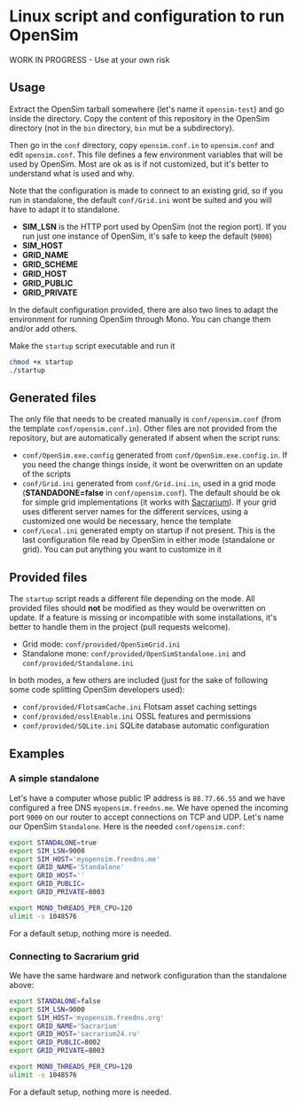 # Linux script and configuration to run OpenSim

WORK IN PROGRESS - Use at your own risk

## Usage

Extract the OpenSim tarball somewhere (let's name it `opensim-test`) and go inside the directory. Copy the content of this repository in the OpenSim directory (not in the `bin` directory, `bin` mut be a subdirectory).

Then go in the `conf` directory, copy `opensim.conf.in` to `opensim.conf` and edit `opensim.conf`. This file defines a few environment variables that will be used by OpenSim. Most are ok as is if not customized, but it's better to understand what is used and why.

Note that the configuration is made to connect to an existing grid, so if you run in standalone, the default `conf/Grid.ini` wont be suited and you will have to adapt it to standalone.

- **SIM_LSN** is the HTTP port used by OpenSim (not the region port). If you run just one instance of OpenSim, it's safe to keep the default (`9000`)
- **SIM_HOST** 
- **GRID_NAME**
- **GRID_SCHEME**
- **GRID_HOST**
- **GRID_PUBLIC**
- **GRID_PRIVATE**

In the default configuration provided, there are also two lines to adapt the environment for running OpenSim through Mono. You can change them and/or add others.

Make the `startup` script executable and run it
```sh
chmod +x startup
./startup
```

## Generated files

The only file that needs to be created manually is `conf/opensim.conf` (from the template `conf/opensim.conf.in`). Other files are not provided from the repository, but are automatically generated if absent when the script runs:
- `conf/OpenSim.exe.config` generated from `conf/OpenSim.exe.config.in`. If you need the change things inside, it wont be overwritten on an update of the scripts
- `conf/Grid.ini` generated from `conf/Grid.ini.in`, used in a grid mode (**STANDADONE=false** in `conf/opensim.conf`). The default should be ok for simple grid implementations (it works with [Sacrarium](http://sacrarium24.ru)). If your grid uses different server names for the different services, using a customized one would be necessary, hence the template
- `conf/Local.ini` generated empty on startup if not present. This is the last configuration file read by OpenSim in either mode (standalone or grid). You can put anything you want to customize in it

## Provided files

The `startup` script reads a different file depending on the mode. All provided files should **not** be modified as they would be overwritten on update. If a feature is missing or incompatible with some installations, it's better to handle them in the project (pull requests welcome).
- Grid mode: `conf/provided/OpenSimGrid.ini`
- Standalone mone: `conf/provided/OpenSimStandalone.ini` and `conf/provided/Standalone.ini`

In both modes, a few others are included (just for the sake of following some code splitting OpenSim developers used):
- `conf/provided/FlotsamCache.ini` Flotsam asset caching settings
- `conf/provided/osslEnable.ini` OSSL features and permissions
- `conf/provided/SQLite.ini` SQLite database automatic configuration

## Examples

### A simple standalone

Let's have a computer whose public IP address is `88.77.66.55` and we have configured a free DNS `myopensim.freedns.me`. We have opened the incoming port `9000` on our router to accept connections on TCP and UDP. Let's name our OpenSim `Standalone`. Here is the needed `conf/opensim.conf`:
```sh
export STANDALONE=true
export SIM_LSN=9000
export SIM_HOST='myopensim.freedns.me'
export GRID_NAME='Standalone'
export GRID_HOST=''
export GRID_PUBLIC=
export GRID_PRIVATE=8003

export MONO_THREADS_PER_CPU=120
ulimit -s 1048576
```

For a default setup, nothing more is needed.

### Connecting to Sacrarium grid

We have the same hardware and network configuration than the standalone above:
```sh
export STANDALONE=false
export SIM_LSN=9000
export SIM_HOST='myopensim.freedns.org'
export GRID_NAME='Sacrarium'
export GRID_HOST='sacrarium24.ru'
export GRID_PUBLIC=8002
export GRID_PRIVATE=8003

export MONO_THREADS_PER_CPU=120
ulimit -s 1048576
```

For a default setup, nothing more is needed.
